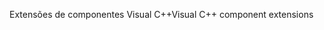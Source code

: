 <span data-ttu-id="d455d-101">Extensões de componentes Visual C++</span><span class="sxs-lookup"><span data-stu-id="d455d-101">Visual C++ component extensions</span></span>
